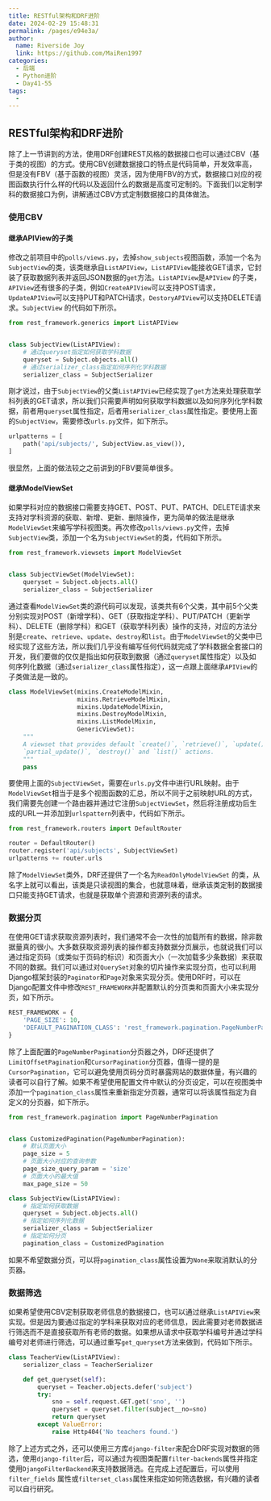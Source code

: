 ```yaml
---
title: RESTful架构和DRF进阶
date: 2024-02-29 15:48:31
permalink: /pages/e94e3a/
author:
  name: Riverside Joy
  link: https://github.com/MaiRen1997
categories:
  - 后端
  - Python进阶
  - Day41-55
tags:
  - 
---
```

## RESTful架构和DRF进阶

除了上一节讲到的方法，使用DRF创建REST风格的数据接口也可以通过CBV（基于类的视图）的方式。使用CBV创建数据接口的特点是代码简单，开发效率高，但是没有FBV（基于函数的视图）灵活，因为使用FBV的方式，数据接口对应的视图函数执行什么样的代码以及返回什么的数据是高度可定制的。下面我们以定制学科的数据接口为例，讲解通过CBV方式定制数据接口的具体做法。

### 使用CBV

#### 继承APIView的子类

修改之前项目中的`polls/views.py`，去掉`show_subjects`视图函数，添加一个名为`SubjectView`的类，该类继承自`ListAPIView`，`ListAPIView`能接收GET请求，它封装了获取数据列表并返回JSON数据的`get`方法。`ListAPIView`是`APIView` 的子类，`APIView`还有很多的子类，例如`CreateAPIView`可以支持POST请求，`UpdateAPIView`可以支持PUT和PATCH请求，`DestoryAPIView`可以支持DELETE请求。`SubjectView` 的代码如下所示。

```Python
from rest_framework.generics import ListAPIView


class SubjectView(ListAPIView):
    # 通过queryset指定如何获取学科数据
    queryset = Subject.objects.all()
    # 通过serializer_class指定如何序列化学科数据
    serializer_class = SubjectSerializer
```

刚才说过，由于`SubjectView`的父类`ListAPIView`已经实现了`get`方法来处理获取学科列表的GET请求，所以我们只需要声明如何获取学科数据以及如何序列化学科数据，前者用`queryset`属性指定，后者用`serializer_class`属性指定。要使用上面的`SubjectView`，需要修改`urls.py`文件，如下所示。

```Python
urlpatterns = [
    path('api/subjects/', SubjectView.as_view()),   
]
```

很显然，上面的做法较之之前讲到的FBV要简单很多。

#### 继承ModelViewSet

如果学科对应的数据接口需要支持GET、POST、PUT、PATCH、DELETE请求来支持对学科资源的获取、新增、更新、删除操作，更为简单的做法是继承`ModelViewSet`来编写学科视图类。再次修改`polls/views.py`文件，去掉`SubjectView`类，添加一个名为`SubjectViewSet`的类，代码如下所示。

```Python
from rest_framework.viewsets import ModelViewSet


class SubjectViewSet(ModelViewSet):
    queryset = Subject.objects.all()
    serializer_class = SubjectSerializer
```

通过查看`ModelViewSet`类的源代码可以发现，该类共有6个父类，其中前5个父类分别实现对POST（新增学科）、GET（获取指定学科）、PUT/PATCH（更新学科）、DELETE（删除学科）和GET（获取学科列表）操作的支持，对应的方法分别是`create`、`retrieve`、`update`、`destroy`和`list`。由于`ModelViewSet`的父类中已经实现了这些方法，所以我们几乎没有编写任何代码就完成了学科数据全套接口的开发，我们要做的仅仅是指出如何获取到数据（通过`queryset`属性指定）以及如何序列化数据（通过`serializer_class`属性指定），这一点跟上面继承`APIView`的子类做法是一致的。

```Python
class ModelViewSet(mixins.CreateModelMixin,
                   mixins.RetrieveModelMixin,
                   mixins.UpdateModelMixin,
                   mixins.DestroyModelMixin,
                   mixins.ListModelMixin,
                   GenericViewSet):
    """
    A viewset that provides default `create()`, `retrieve()`, `update()`,
    `partial_update()`, `destroy()` and `list()` actions.
    """
    pass
```

要使用上面的`SubjectViewSet`，需要在`urls.py`文件中进行URL映射。由于`ModelViewSet`相当于是多个视图函数的汇总，所以不同于之前映射URL的方式，我们需要先创建一个路由器并通过它注册`SubjectViewSet`，然后将注册成功后生成的URL一并添加到`urlspattern`列表中，代码如下所示。

```Python
from rest_framework.routers import DefaultRouter

router = DefaultRouter()
router.register('api/subjects', SubjectViewSet)
urlpatterns += router.urls
```

除了`ModelViewSet`类外，DRF还提供了一个名为`ReadOnlyModelViewSet` 的类，从名字上就可以看出，该类是只读视图的集合，也就意味着，继承该类定制的数据接口只能支持GET请求，也就是获取单个资源和资源列表的请求。

### 数据分页

在使用GET请求获取资源列表时，我们通常不会一次性的加载所有的数据，除非数据量真的很小。大多数获取资源列表的操作都支持数据分页展示，也就说我们可以通过指定页码（或类似于页码的标识）和页面大小（一次加载多少条数据）来获取不同的数据。我们可以通过对`QuerySet`对象的切片操作来实现分页，也可以利用Django框架封装的`Paginator`和`Page`对象来实现分页。使用DRF时，可以在Django配置文件中修改`REST_FRAMEWORK`并配置默认的分页类和页面大小来实现分页，如下所示。

```Python
REST_FRAMEWORK = {
    'PAGE_SIZE': 10,
    'DEFAULT_PAGINATION_CLASS': 'rest_framework.pagination.PageNumberPagination'
}
```

除了上面配置的`PageNumberPagination`分页器之外，DRF还提供了`LimitOffsetPagination`和`CursorPagination`分页器，值得一提的是`CursorPagination`，它可以避免使用页码分页时暴露网站的数据体量，有兴趣的读者可以自行了解。如果不希望使用配置文件中默认的分页设定，可以在视图类中添加一个`pagination_class`属性来重新指定分页器，通常可以将该属性指定为自定义的分页器，如下所示。

```Python
from rest_framework.pagination import PageNumberPagination


class CustomizedPagination(PageNumberPagination):
    # 默认页面大小
    page_size = 5
    # 页面大小对应的查询参数
    page_size_query_param = 'size'
    # 页面大小的最大值
    max_page_size = 50
```

```Python
class SubjectView(ListAPIView):
    # 指定如何获取数据
    queryset = Subject.objects.all()
    # 指定如何序列化数据
    serializer_class = SubjectSerializer
    # 指定如何分页
    pagination_class = CustomizedPagination
```

如果不希望数据分页，可以将`pagination_class`属性设置为`None`来取消默认的分页器。

### 数据筛选

如果希望使用CBV定制获取老师信息的数据接口，也可以通过继承`ListAPIView`来实现。但是因为要通过指定的学科来获取对应的老师信息，因此需要对老师数据进行筛选而不是直接获取所有老师的数据。如果想从请求中获取学科编号并通过学科编号对老师进行筛选，可以通过重写`get_queryset`方法来做到，代码如下所示。

```Python
class TeacherView(ListAPIView):
    serializer_class = TeacherSerializer

    def get_queryset(self):
        queryset = Teacher.objects.defer('subject')
        try:
            sno = self.request.GET.get('sno', '')
            queryset = queryset.filter(subject__no=sno)
            return queryset
        except ValueError:
            raise Http404('No teachers found.')
```

除了上述方式之外，还可以使用三方库`django-filter`来配合DRF实现对数据的筛选，使用`django-filter`后，可以通过为视图类配置`filter-backends`属性并指定使用`DjangoFilterBackend`来支持数据筛选。在完成上述配置后，可以使用`filter_fields` 属性或`filterset_class`属性来指定如何筛选数据，有兴趣的读者可以自行研究。